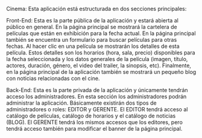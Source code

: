 Cinema:
 Esta aplicación está estructurada en dos secciones principales:
 
Front-End: Esta es la parte pública de la aplicación y estará abierta al público en general. En la página principal se mostrará la cartelera de películas que están en exhibición para la fecha actual. En la página principal también se encuentra un formulario para buscar películas para otras fechas. Al hacer clic en una película se mostrarán los detalles de esta película. Estos detalles son los horarios (hora, sala, precio) disponibles para la fecha seleccionada y los datos generales de la película (imagen, título, actores, duración, género, el video del trailer, la sinopsis, etc). Finalmente, en la página principal de la aplicación también se mostrará un pequeño blog con noticias relacionadas con el cine.

Back-End: Esta es la parte privada de la aplicación y únicamente tendrán acceso los administradores. En esta sección los administradores podrán administrar la aplicación. Básicamente existirán dos tipos de administradores o roles: EDITOR y GERENTE. El EDITOR tendrá acceso al catálogo de películas, catálogo de horarios y el catálogo de noticias (BLOG). El GERENTE tendrá los mismos accesos que los editores, pero tendrá acceso también para modificar el banner de la página principal.

